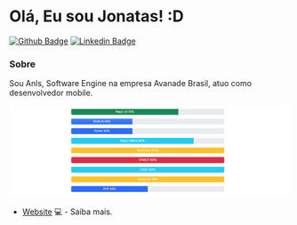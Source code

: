 # Olá, Eu sou Jonatas! :D

[![Github Badge](https://img.shields.io/badge/-Github-000?style=flat-square&logo=Github&logoColor=white&link=https://github.com/jonatasandradedeveloper)](https://github.com/jonatasandradedeveloper)
[![Linkedin Badge](https://img.shields.io/badge/-LinkedIn-blue?style=flat-square&logo=Linkedin&logoColor=white&link=https://www.linkedin.com/in/jonatas-dev/)](https://www.linkedin.com/in/jonatas-dev/)

### Sobre
Sou Anls, Software Engine na empresa Avanade Brasil, atuo como desenvolvedor mobile.

![alt tag](assets/images/skills.png)

- [Website](https://jonatasandradedeveloper.github.io/) 💻 - Saiba mais.
